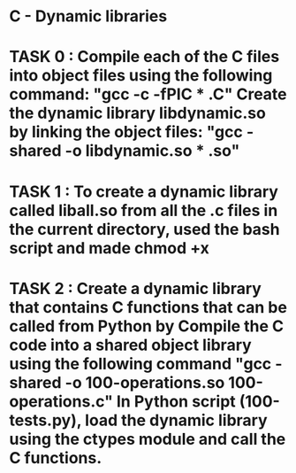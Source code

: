 C - Dynamic libraries
=============================
TASK 0 : Compile each of the C files into object files using the following command:
"gcc -c -fPIC * .C"
Create the dynamic library libdynamic.so by linking the object files:
"gcc -shared -o libdynamic.so * .so"
=============================
TASK 1 : To create a dynamic library called liball.so from all the .c files in the current directory,
used the bash script and made chmod +x 
=============================
TASK 2 : Create a dynamic library that contains C functions that can be called from Python
by Compile the C code into a shared object library using the following command
"gcc -shared -o 100-operations.so 100-operations.c"
In Python script (100-tests.py), load the dynamic library using the ctypes module and call the C functions.
=============================
